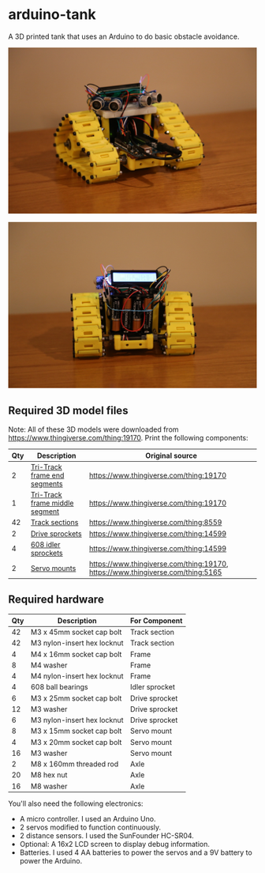# arduino-tank

A 3D printed tank that uses an Arduino to do basic obstacle avoidance.

![arduino tank front](images/tank-front.jpg "arduino tank front")

![arduino tank back](images/tank-back.jpg "arduino tank back")


## Required 3D model files

Note: All of these 3D models were downloaded from https://www.thingiverse.com/thing:19170. Print the following components:

Qty | Description                                                            | Original source
----|------------------------------------------------------------------------|-----------------------------------------
  2 | [Tri-Track frame end segments](3d-models/tri-track_frame_end.stl)      | https://www.thingiverse.com/thing:19170
  1 | [Tri-Track frame middle segment](3d-models/tri-track_frame_middle.stl) | https://www.thingiverse.com/thing:19170
 42 | [Track sections](3d-models/track_plate_8.stl)                          | https://www.thingiverse.com/thing:8559 
  2 | [Drive sprockets](3d-models/drive_sprocket.stl)                        | https://www.thingiverse.com/thing:14599
  4 | [608 idler sprockets](3d-models/608_idler_sprocket.stl)                | https://www.thingiverse.com/thing:14599
  2 | [Servo mounts](3d-models/servo_mount_2.stl)                            | https://www.thingiverse.com/thing:19170, https://www.thingiverse.com/thing:5165


## Required hardware

Qty | Description                    | For Component
----|--------------------------------|----------------
 42 | M3 x 45mm socket cap bolt      | Track section
 42 | M3 nylon-insert hex locknut    | Track section
  4 | M4 x 16mm socket cap bolt      | Frame
  8 | M4 washer                      | Frame
  4 | M4 nylon-insert hex locknut    | Frame
  4 | 608 ball bearings              | Idler sprocket
  6 | M3 x 25mm socket cap bolt      | Drive sprocket
 12 | M3 washer                      | Drive sprocket
  6 | M3 nylon-insert hex locknut    | Drive sprocket
  8 | M3 x 15mm socket cap bolt      | Servo mount
  4 | M3 x 20mm socket cap bolt      | Servo mount
 16 | M3 washer                      | Servo mount
  2 | M8 x 160mm threaded rod        | Axle
 20 | M8 hex nut                     | Axle
 16 | M8 washer                      | Axle


You'll also need the following electronics:

* A micro controller. I used an Arduino Uno.
* 2 servos modified to function continuously.
* 2 distance sensors. I used the SunFounder HC-SR04.
* Optional: A 16x2 LCD screen to display debug information.
* Batteries. I used 4 AA batteries to power the servos and a 9V battery to power the Arduino.

